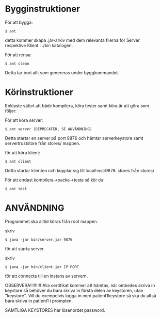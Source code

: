 Bygginstruktioner
=================

För att bygga: 

    $ ant

detta kommer skapa .jar-arkiv med dem relevanta filerna för Server respektive Klient i ./bin katalogen.
    
För att rensa: 

    $ ant clean
    
Detta tar bort allt som genereras under byggkommandot.

Körinstruktioner
================

Enklaste sättet att både kompilera, köra tester samt köra är att göra som följer:

För att köra server:

    $ ant server (DEPRECATED, SE ANVÄNDNING)

Detta startar en server på port 9876 och hämtar serverkeystore samt servertruststore från stores/ mappen.
  
för att köra klient:

    $ ant client

Detta startar klienten och kopplar sig till localhost:9876. stores från stores/

För att endast kompilera->packa->testa så kör du:

    $ ant test

ANVÄNDNING
=================
Programmet ska alltid köras från root mappen.

skriv

    $ java -jar bin/server.jar 9876

för att starta server.

skriv 

    $ java -jar bin/client.jar IP PORT

för att connecta till en instans av servern.

OBSERVERA!!!!!!!!!
Alla certifikat kommer att hämtas, när ombedes skriva in keystore så behöver du bara 
skriva in första delen av keystoren, utan "keystore". 
Vill du exempelvis logga in med patient1keystore så ska du altså bara skriva in 
patient1 i prompten.

SAMTLIGA KEYSTORES har lösenordet password.
